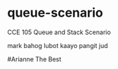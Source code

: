 # queue-scenario
CCE 105 Queue and Stack Scenario

mark bahog lubot kaayo pangit jud

#Arianne The Best
